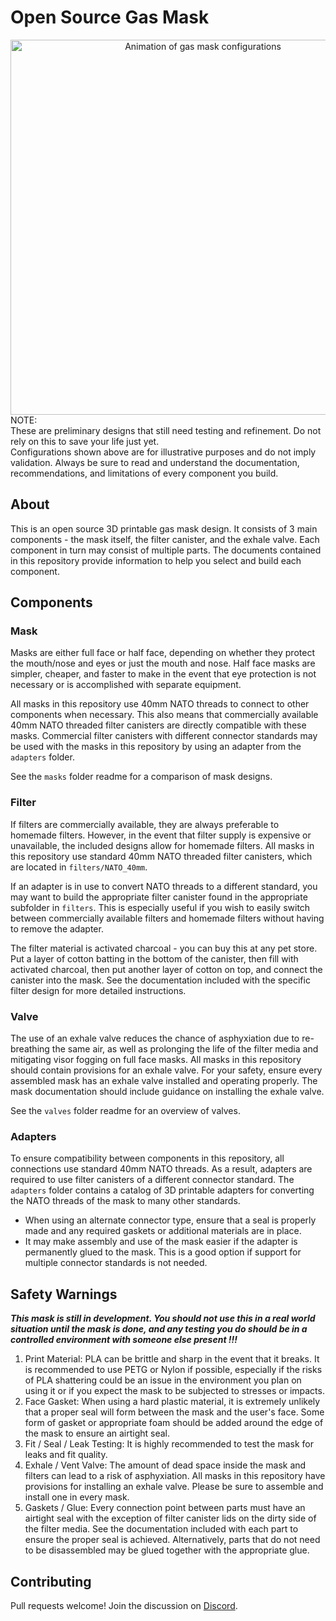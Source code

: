 # Open Source Gas Mask

<div align="center">
  <img width="600" src="/images/gasmask_animation.gif" alt="Animation of gas mask configurations" />
  <p style="display: block; max-width: 800px; margin: 0 auto;" align="left">
    NOTE:<br />
    These are preliminary designs that still need testing and refinement. Do not rely on this to save your life just yet.
    <br />
    Configurations shown above are for illustrative purposes and do not imply validation. Always be sure to read and understand the documentation, recommendations, and limitations of every component you build.
    </p>
</div>

## About

This is an open source 3D printable gas mask design. It consists of 3 main components - the mask itself, the filter canister, and the exhale valve. Each component in turn may consist of multiple parts. The documents contained in this repository provide information to help you select and build each component.

## Components

### Mask

Masks are either full face or half face, depending on whether they protect the mouth/nose and eyes or just the mouth and nose. Half face masks are simpler, cheaper, and faster to make in the event that eye protection is not necessary or is accomplished with separate equipment.

All masks in this repository use 40mm NATO threads to connect to other components when necessary. This also means that commercially available 40mm NATO threaded filter canisters are directly compatible with these masks. Commercial filter canisters with different connector standards may be used with the masks in this repository by using an adapter from the `adapters` folder.

See the `masks` folder readme for a comparison of mask designs.

### Filter

If filters are commercially available, they are always preferable to homemade filters. However, in the event that filter supply is expensive or unavailable, the included designs allow for homemade filters. All masks in this repository use standard 40mm NATO threaded filter canisters, which are located in `filters/NATO_40mm`.

If an adapter is in use to convert NATO threads to a different standard, you may want to build the appropriate filter canister found in the appropriate subfolder in `filters`. This is especially useful if you wish to easily switch between commercially available filters and homemade filters without having to remove the adapter.

The filter material is activated charcoal - you can buy this at any pet store. Put a layer of cotton batting in the bottom of the canister, then fill with activated charcoal, then put another layer of cotton on top, and connect the canister into the mask. See the documentation included with the specific filter design for more detailed instructions.

### Valve

The use of an exhale valve reduces the chance of asphyxiation due to re-breathing the same air, as well as prolonging the life of the filter media and mitigating visor fogging on full face masks. All masks in this repository should contain provisions for an exhale valve. For your safety, ensure every assembled mask has an exhale valve installed and operating properly. The mask documentation should include guidance on installing the exhale valve.

See the `valves` folder readme for an overview of valves.

### Adapters

To ensure compatibility between components in this repository, all connections use standard 40mm NATO threads. As a result, adapters are required to use filter canisters of a different connector standard. The `adapters` folder contains a catalog of 3D printable adapters for converting the NATO threads of the mask to many other standards.

* When using an alternate connector type, ensure that a seal is properly made and any required gaskets or additional materials are in place.
* It may make assembly and use of the mask easier if the adapter is permanently glued to the mask. This is a good option if support for multiple connector standards is not needed.

## Safety Warnings
***This mask is still in development. You should not use this in a real world situation until the mask is done, and any testing you do should be in a controlled environment with someone else present !!!***

1. Print Material: PLA can be brittle and sharp in the event that it breaks. It is recommended to use PETG or Nylon if possible, especially if the risks of PLA shattering could be an issue in the environment you plan on using it or if you expect the mask to be subjected to stresses or impacts.
2. Face Gasket: When using a hard plastic material, it is extremely unlikely that a proper seal will form between the mask and the user's face. Some form of gasket or appropriate foam should be added around the edge of the mask to ensure an airtight seal.
3. Fit / Seal / Leak Testing: It is highly recommended to test the mask for leaks and fit quality.
4. Exhale / Vent Valve: The amount of dead space inside the mask and filters can lead to a risk of asphyxiation. All masks in this repository have provisions for installing an exhale valve. Please be sure to assemble and install one in every mask.
5. Gaskets / Glue: Every connection point between parts must have an airtight seal with the exception of filter canister lids on the dirty side of the filter media. See the documentation included with each part to ensure the proper seal is achieved. Alternatively, parts that do not need to be disassembled may be glued together with the appropriate glue.

## Contributing

Pull requests welcome! Join the discussion on [Discord](https://discord.gg/7X2bSzY).

